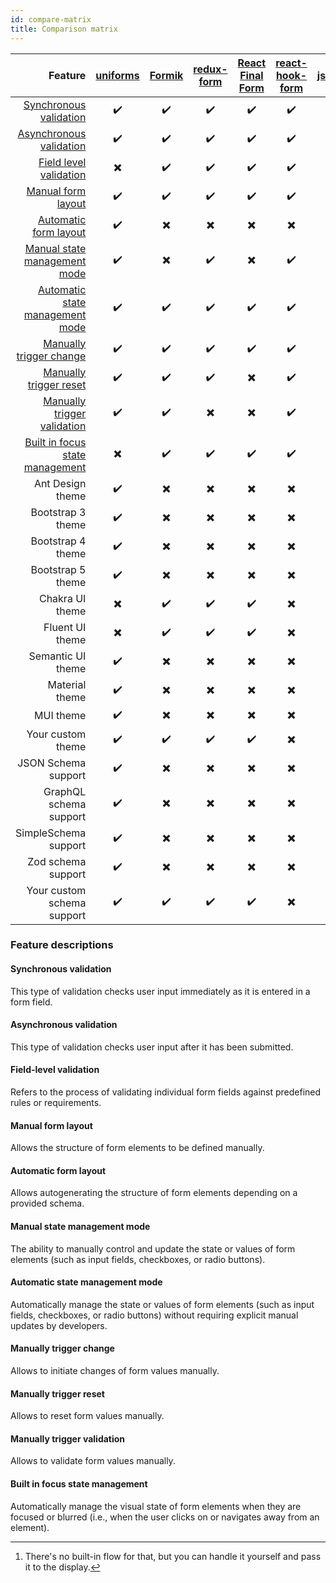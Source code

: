 ```yaml
---
id: compare-matrix
title: Comparison matrix
---
```


|                                                             Feature | [uniforms](https://github.com/vazco/uniforms) | [Formik](https://github.com/jaredpalmer/formik) | [redux-form](https://github.com/erikras/redux-form) | [React Final Form](https://github.com/final-form/react-final-form) | [react-hook-form](https://github.com/react-hook-form/react-hook-form) | [react-jsonschema-form](https://github.com/rjsf-team/react-jsonschema-form) |
| ------------------------------------------------------------------: | :-------------------------------------------: | :---------------------------------------------: | :-------------------------------------------------: | :----------------------------------------------------------------: | :-------------------------------------------------------------------: | :-------------------------------------------------------------------------: |
|                   [Synchronous validation](#synchronous-validation) |              :heavy_check_mark:               |               :heavy_check_mark:                |                 :heavy_check_mark:                  |                         :heavy_check_mark:                         |                          :heavy_check_mark:                           |                             :heavy_check_mark:                              |
|                 [Asynchronous validation](#asynchronous-validation) |              :heavy_check_mark:               |               :heavy_check_mark:                |                 :heavy_check_mark:                  |                         :heavy_check_mark:                         |                          :heavy_check_mark:                           |                           :heavy_check_mark:[^1]                            |
|                   [Field level validation](#field-level-validation) |           :heavy_multiplication_x:            |               :heavy_check_mark:                |                 :heavy_check_mark:                  |                         :heavy_check_mark:                         |                          :heavy_check_mark:                           |                          :heavy_multiplication_x:                           |
|                           [Manual form layout](#manual-form-layout) |              :heavy_check_mark:               |               :heavy_check_mark:                |                 :heavy_check_mark:                  |                         :heavy_check_mark:                         |                          :heavy_check_mark:                           |                          :heavy_multiplication_x:                           |
|                     [Automatic form layout](#automatic-form-layout) |              :heavy_check_mark:               |            :heavy_multiplication_x:             |              :heavy_multiplication_x:               |                      :heavy_multiplication_x:                      |                       :heavy_multiplication_x:                        |                             :heavy_check_mark:                              |
|       [Manual state management mode](#manual-state-management-mode) |              :heavy_check_mark:               |            :heavy_multiplication_x:             |                 :heavy_check_mark:                  |                      :heavy_multiplication_x:                      |                          :heavy_check_mark:                           |                             :heavy_check_mark:                              |
| [Automatic state management mode](#automatic-state-management-mode) |              :heavy_check_mark:               |               :heavy_check_mark:                |                 :heavy_check_mark:                  |                         :heavy_check_mark:                         |                          :heavy_check_mark:                           |                             :heavy_check_mark:                              |
|                 [Manually trigger change](#manually-trigger-change) |              :heavy_check_mark:               |               :heavy_check_mark:                |                 :heavy_check_mark:                  |                         :heavy_check_mark:                         |                          :heavy_check_mark:                           |                             :heavy_check_mark:                              |
|                   [Manually trigger reset](#manually-trigger-reset) |              :heavy_check_mark:               |               :heavy_check_mark:                |                 :heavy_check_mark:                  |                      :heavy_multiplication_x:                      |                          :heavy_check_mark:                           |                             :heavy_check_mark:                              |
|         [Manually trigger validation](#manually-trigger-validation) |              :heavy_check_mark:               |               :heavy_check_mark:                |              :heavy_multiplication_x:               |                      :heavy_multiplication_x:                      |                          :heavy_check_mark:                           |                             :heavy_check_mark:                              |
| [Built in focus state management](#built-in-focus-state-management) |           :heavy_multiplication_x:            |               :heavy_check_mark:                |                 :heavy_check_mark:                  |                         :heavy_check_mark:                         |                          :heavy_check_mark:                           |                             :heavy_check_mark:                              |
|                                                    Ant Design theme |              :heavy_check_mark:               |            :heavy_multiplication_x:             |              :heavy_multiplication_x:               |                      :heavy_multiplication_x:                      |                       :heavy_multiplication_x:                        |                             :heavy_check_mark:                              |
|                                                   Bootstrap 3 theme |              :heavy_check_mark:               |            :heavy_multiplication_x:             |              :heavy_multiplication_x:               |                      :heavy_multiplication_x:                      |                       :heavy_multiplication_x:                        |                             :heavy_check_mark:                              |
|                                                   Bootstrap 4 theme |              :heavy_check_mark:               |            :heavy_multiplication_x:             |              :heavy_multiplication_x:               |                      :heavy_multiplication_x:                      |                       :heavy_multiplication_x:                        |                             :heavy_check_mark:                              |
|                                                   Bootstrap 5 theme |              :heavy_check_mark:               |            :heavy_multiplication_x:             |              :heavy_multiplication_x:               |                      :heavy_multiplication_x:                      |                       :heavy_multiplication_x:                        |                          :heavy_multiplication_x:                           |
|                                                     Chakra UI theme |           :heavy_multiplication_x:            |               :heavy_check_mark:                |                 :heavy_check_mark:                  |                         :heavy_check_mark:                         |                       :heavy_multiplication_x:                        |                             :heavy_check_mark:                              |
|                                                     Fluent UI theme |           :heavy_multiplication_x:            |               :heavy_check_mark:                |                 :heavy_check_mark:                  |                         :heavy_check_mark:                         |                       :heavy_multiplication_x:                        |                             :heavy_check_mark:                              |
|                                                   Semantic UI theme |              :heavy_check_mark:               |            :heavy_multiplication_x:             |              :heavy_multiplication_x:               |                      :heavy_multiplication_x:                      |                       :heavy_multiplication_x:                        |                             :heavy_check_mark:                              |
|                                                      Material theme |              :heavy_check_mark:               |            :heavy_multiplication_x:             |              :heavy_multiplication_x:               |                      :heavy_multiplication_x:                      |                       :heavy_multiplication_x:                        |                             :heavy_check_mark:                              |
|                                                           MUI theme |              :heavy_check_mark:               |            :heavy_multiplication_x:             |              :heavy_multiplication_x:               |                      :heavy_multiplication_x:                      |                       :heavy_multiplication_x:                        |                             :heavy_check_mark:                              |
|                                                   Your custom theme |              :heavy_check_mark:               |               :heavy_check_mark:                |                 :heavy_check_mark:                  |                         :heavy_check_mark:                         |                       :heavy_multiplication_x:                        |                             :heavy_check_mark:                              |
|                                                 JSON Schema support |              :heavy_check_mark:               |            :heavy_multiplication_x:             |              :heavy_multiplication_x:               |                      :heavy_multiplication_x:                      |                       :heavy_multiplication_x:                        |                             :heavy_check_mark:                              |
|                                              GraphQL schema support |              :heavy_check_mark:               |            :heavy_multiplication_x:             |              :heavy_multiplication_x:               |                      :heavy_multiplication_x:                      |                       :heavy_multiplication_x:                        |                          :heavy_multiplication_x:                           |
|                                                SimpleSchema support |              :heavy_check_mark:               |            :heavy_multiplication_x:             |              :heavy_multiplication_x:               |                      :heavy_multiplication_x:                      |                       :heavy_multiplication_x:                        |                          :heavy_multiplication_x:                           |
|                                                  Zod schema support |              :heavy_check_mark:               |            :heavy_multiplication_x:             |              :heavy_multiplication_x:               |                      :heavy_multiplication_x:                      |                       :heavy_multiplication_x:                        |                          :heavy_multiplication_x:                           |
|                                          Your custom schema support |              :heavy_check_mark:               |               :heavy_check_mark:                |                 :heavy_check_mark:                  |                         :heavy_check_mark:                         |                       :heavy_multiplication_x:                        |                          :heavy_multiplication_x:                           |

### Feature descriptions

#### Synchronous validation

This type of validation checks user input immediately as it is entered in a form field.

#### Asynchronous validation

This type of validation checks user input after it has been submitted.

#### Field-level validation

Refers to the process of validating individual form fields against predefined rules or requirements.

#### Manual form layout

Allows the structure of form elements to be defined manually.

#### Automatic form layout

Allows autogenerating the structure of form elements depending on a provided schema.

#### Manual state management mode

The ability to manually control and update the state or values of form elements (such as input fields, checkboxes, or radio buttons).

#### Automatic state management mode

Automatically manage the state or values of form elements (such as input fields, checkboxes, or radio buttons) without requiring explicit manual updates by developers.

#### Manually trigger change

Allows to initiate changes of form values manually.

#### Manually trigger reset

Allows to reset form values manually.

#### Manually trigger validation

Allows to validate form values manually.

#### Built in focus state management

Automatically manage the visual state of form elements when they are focused or blurred (i.e., when the user clicks on or navigates away from an element).

[^1]: There's no built-in flow for that, but you can handle it yourself and pass it to the display.
